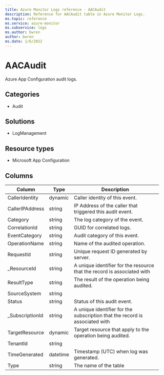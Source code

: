 ```yaml
---
title: Azure Monitor Logs reference - AACAudit
description: Reference for AACAudit table in Azure Monitor Logs.
ms.topic: reference
ms.service: azure-monitor
ms.subservice: logs
ms.author: bwren
author: bwren
ms.date: 1/6/2022
---
```


# AACAudit

 Azure App Configuration audit logs.

## Categories

- Audit
## Solutions

- LogManagement
## Resource types

- Microsoft App Configuration




## Columns

| Column | Type | Description |
| --- | --- | --- |
| CallerIdentity | dynamic | Caller identity of this event. |
| CallerIPAddress | string | IP Address of the caller that triggered this audit event. |
| Category | string | The log category of the event. |
| CorrelationId | string | GUID for correlated logs. |
| EventCategory | string | Audit category of this event. |
| OperationName | string | Name of the audited operation. |
| RequestId | string | Unique request ID generated by server. |
| _ResourceId | string | A unique identifier for the resource that the record is associated with |
| ResultType | string | The result of the operation being audited. |
| SourceSystem | string |  |
| Status | string | Status of this audit event. |
| _SubscriptionId | string | A unique identifier for the subscription that the record is associated with |
| TargetResource | dynamic | Target resource that apply to the operation being audited. |
| TenantId | string |  |
| TimeGenerated | datetime | Timestamp (UTC) when log was generated. |
| Type | string | The name of the table |

